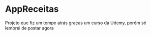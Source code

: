 # AppReceitas
Projeto que fiz um tempo atrás graças um curso da Udemy, porém só lembrei de postar agora

